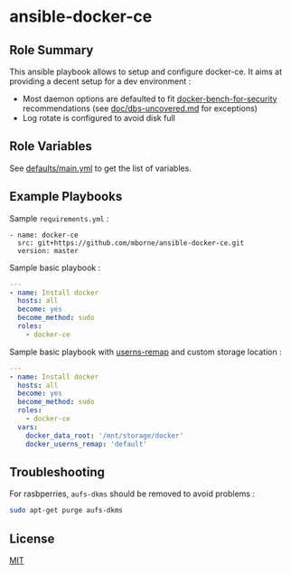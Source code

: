 # ansible-docker-ce

## Role Summary

This ansible playbook allows to setup and configure docker-ce. It aims at providing a decent setup for a dev environment :

* Most daemon options are defaulted to fit [docker-bench-for-security](https://github.com/docker/docker-bench-security#docker-bench-for-security) recommendations (see [doc/dbs-uncovered.md](doc/dbs-uncovered.md) for exceptions)
* Log rotate is configured to avoid disk full

## Role Variables

See [defaults/main.yml](defaults/main.yml) to get the list of variables.

## Example Playbooks

Sample `requirements.yml` :

```
- name: docker-ce
  src: git+https://github.com/mborne/ansible-docker-ce.git
  version: master
```

Sample basic playbook :

```yaml
---
- name: Install docker
  hosts: all
  become: yes
  become_method: sudo
  roles:
    - docker-ce
```

Sample basic playbook with [userns-remap](https://docs.docker.com/engine/security/userns-remap/) and custom storage location :

```yaml
---
- name: Install docker
  hosts: all
  become: yes
  become_method: sudo
  roles:
    - docker-ce
  vars:
    docker_data_root: '/mnt/storage/docker'
    docker_userns_remap: 'default'
```

## Troubleshooting

For rasbperries, `aufs-dkms` should be removed to avoid problems :

```bash
sudo apt-get purge aufs-dkms
```

## License

[MIT](LICENSE)

